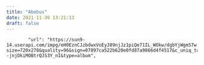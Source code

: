 ```yaml
---
title: "Abobus"
date: 2021-11-30 13:21:13
draft: false
---
```


            "url": "https://sun9-14.userapi.com/impg/eH0EznCJzbdwxVoEyJ89njJz1piQe71IL_WOkw/dgbYjWgmS7w.jpg?size=720x278&quality=96&sign=07897ca522b620e0fd87a9866d4f4517&c_uniq_tag=gCUBhakhJ5EHG1hjUDJ5Qn--jnjDkiMOBtrQJS3Y_nI&type=album",
